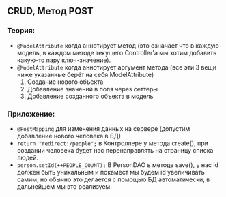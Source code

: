 ## CRUD, Метод POST

### Теория:

* `@ModelAttribute` когда аннотирует метод (это означает что в каждую модель, в каждом методе текущего Controller'a мы
  хотим добавить какую-то пару ключ-значение).
* `@ModelAttribute` когда аннотирует аргумент метода (все эти 3 вещи ниже указанные берёт на себя ModelAttribute)
    1. Создание нового объекта
    2. Добавление значений в поля через сеттеры
    3. Добавление созданного объекта в модель

### Приложение:
* `@PostMapping` для изменения данных на сервере (допустим добавление нового человека в БД)
* `return "redirect:/people";` в Контроллере у метода create(), при создании человека будет нас перенаправлять на страницу списка людей.
* `person.setId(++PEOPLE_COUNT);` В PersonDAO в методе save(), у нас id должен быть уникальным и покамест мы будем id увеличивать самим, но обычно это делается с помощью БД автоматически, в дальнейшем мы это реализуем.
